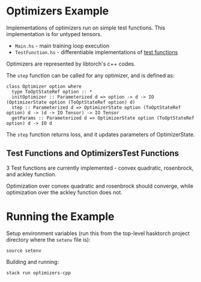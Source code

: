 # Optimizers Example

Implementations of optimizers run on simple test functions. This implementation is for untyped tensors.

- `Main.hs` - main training loop execution
- `TestFunction.hs` - differentiable implementations of [test functions](https://en.wikipedia.org/wiki/Test_functions_for_optimization)

Optimizers are represented by libtorch's c++ codes.

The `step` function can be called for any optimizer, and is defined as:

```
class Optimizer option where
  type ToOptStateRef option :: *
  initOptimizer :: Parameterized d => option -> d -> IO (OptimizerState option (ToOptStateRef option) d)
  step :: Parameterized d => OptimizerState option (ToOptStateRef option) d -> (d -> IO Tensor) -> IO Tensor
  getParams :: Parameterized d => OptimizerState option (ToOptStateRef option) d -> IO d
```

The `step` function returns loss, and it updates parameters of OptimizerState.

## Test Functions and OptimizersTest Functions

3 Test functions are currently implemented - convex quadratic, rosenbrock, and ackley function.

Optimization over convex quadratic and rosenbrock should converge, while optimization over the ackley function does not.

# Running the Example

Setup environment variables (run this from the top-level hasktorch project 
directory where the `setenv` file is):

```
source setenv
```

Building and running:

```
stack run optimizers-cpp
```
